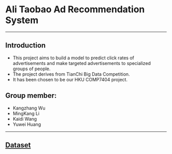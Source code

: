 ﻿# **Ali Taobao Ad Recommendation System**

----------
## Introduction
- This project aims to build a model to predict click rates of advertisements and make targeted advertisements to specialized groups of people.
- The project derives from TianChi Big Data Competition.
- It has been chosen to be our HKU COMP7404 project.
## Group member:
- Kangzhang Wu
- MingKang Li
- Kaidi Wang
- Yuwei Huang 

----------

## [Dataset][1]


  [1]: https://tianchi.aliyun.com/datalab/dataSet.htm?spm=5176.100075.5678.1.28113713nBiwt8&id=19